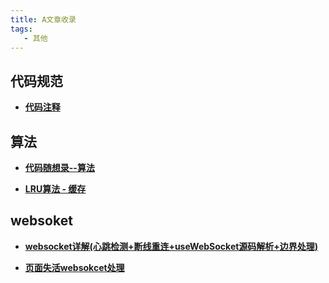 ```yaml
---
title: A文章收录
tags:
   - 其他
---
```

## 代码规范

- **[代码注释](https://juejin.cn/post/7335277377621639219)**

## 算法

- **[代码随想录--算法](https://programmercarl.com/)**

 - **[LRU算法 - 缓存](https://mp.weixin.qq.com/s/mEoP1Ukkvo4MhqrRNJ_Abw)**

## websoket
- **[websocket详解(心跳检测+断线重连+useWebSocket源码解析+边界处理)](https://juejin.cn/post/7444455886149795892)**

 - **[页面失活websokcet处理](https://juejin.cn/post/7418391732163182607#heading-14)**





